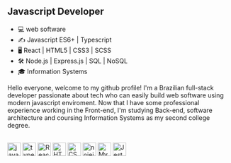 ## Javascript Developer

- 💻 web software
- ✍️ Javascript ES6+ | Typescript
- 🖥️ React | HTML5 | CSS3 | SCSS 
- 🛠️ Node.js | Express.js | SQL | NoSQL
- 🎓 Information Systems

Hello everyone, welcome to my github profile! I'm a Brazilian full-stack developer passionate about tech who can easily build web software using modern javascript enviroment. Now that I have some professional experience working in the Front-end, I'm studying Back-end, software architecture and coursing Information Systems as my second college degree.

<!-- <div>
  <a href="https://github.com/joaocorreia1" />
  <img height="150em" src="https://github-readme-stats.vercel.app/api?username=joaocorreia1&show_icons=true&theme=tokyonight&include_all_commits=true&count_private=true"   />
  <img height="150em" src="https://github-readme-stats.vercel.app/api/top-langs/?username=joaocorreia1&layout=compact&langs_count=7&theme=tokyonight" />
</div> -->
<div style="display: inline_block"><br>
  <img align="center" alt="javascript" height="30" width="auto" src="https://cdn.jsdelivr.net/gh/devicons/devicon/icons/javascript/javascript-original.svg" />
  <img align="center" alt="typescript" height="30" width="auto" src="https://cdn.jsdelivr.net/gh/devicons/devicon/icons/typescript/typescript-original.svg" />
  <img align="center" alt="React" height="30" width="auto" src="https://cdn.jsdelivr.net/gh/devicons/devicon/icons/react/react-original.svg" />     
  <img align="center" alt="HTML" height="30" width="auto" src="https://cdn.jsdelivr.net/gh/devicons/devicon/icons/html5/html5-original.svg" />
  <img align="center" alt="CSS" height="30" width="auto" src="https://cdn.jsdelivr.net/gh/devicons/devicon/icons/css3/css3-original.svg" />
  <img align="center" alt="nojejs" height="30" width="auto" src="https://cdn.jsdelivr.net/gh/devicons/devicon/icons/nodejs/nodejs-original.svg" />
  <img align="center" alt="MySQL" height="30" width="auto" src="https://cdn.jsdelivr.net/gh/devicons/devicon/icons/mysql/mysql-original.svg" />
  <img align="center" alt="Jest" height="30" width="auto" src="https://cdn.jsdelivr.net/gh/devicons/devicon/icons/jest/jest-plain.svg" />
</div>

